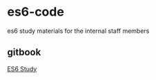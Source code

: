# es6-code
es6 study materials for the internal staff members

## gitbook
[ES6 Study](https://www.gitbook.com/book/joshua1988/es6-study/details)